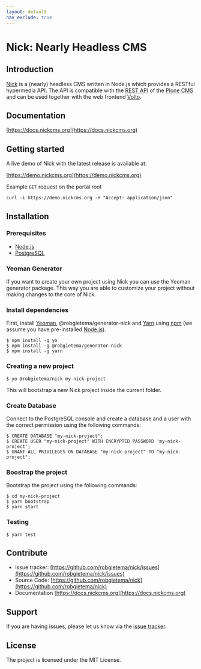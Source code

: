 ```yaml
---
layout: default
nav_exclude: true
---
```


# Nick: Nearly Headless CMS

## Introduction

[Nick](http://nickcms.org) is a (nearly) headless CMS written in Node.js which provides a RESTful hypermedia API. The API is compatible with the [REST API](https://plonerestapi.readthedocs.io/en/latest/) of the [Plone CMS](http://plone.org) and can be used together with the web frontend [Volto](https://voltocms.com/).

## Documentation

[https://docs.nickcms.org](https://docs.nickcms.org)

## Getting started

A live demo of Nick with the latest release is available at:

[https://demo.nickcms.org](https://demo.nickcms.org)

Example `GET` request on the portal root

    curl -i https://demo.nickcms.org -H "Accept: application/json"

## Installation

### Prerequisites

- [Node.js](https://nodejs.org/)
- [PostgreSQL](https://www.postgresql.org/)

### Yeoman Generator

If you want to create your own project using Nick you can use the Yeoman generator package. This way you are able to customize your project without making changes to the core of Nick.

### Install dependencies

First, install [Yeoman](http://yeoman.io), @robgietema/generator-nick and [Yarn](https://classic.yarnpkg.com/en/) using [npm](https://www.npmjs.com/) (we assume you have pre-installed [Node.js](https://nodejs.org/)).

    $ npm install -g yo
    $ npm install -g @robgietema/generator-nick
    $ npm install -g yarn

### Creating a new project

    $ yo @robgietema/nick my-nick-project

This will bootstrap a new Nick project inside the current folder.

### Create Database

Connect to the PostgreSQL console and create a database and a user with the correct permission using the following commands:

    $ CREATE DATABASE "my-nick-project";
    $ CREATE USER "my-nick-project" WITH ENCRYPTED PASSWORD 'my-nick-project';
    $ GRANT ALL PRIVILEGES ON DATABASE "my-nick-project" TO "my-nick-project";

### Boostrap the project

Bootstrap the project using the following commands:

    $ cd my-nick-project
    $ yarn bootstrap
    $ yarn start

### Testing

    $ yarn test

## Contribute

- Issue tracker: [https://github.com/robgietema/nick/issues](https://github.com/robgietema/nick/issues)
- Source Code: [https://github.com/robgietema/nick](https://github.com/robgietema/nick)
- Documentation [https://docs.nickcms.org](https://docs.nickcms.org)

## Support

If you are having issues, please let us know via the [issue tracker](https://github.com/robgietema/nick/issues).

## License

The project is licensed under the MIT License.

